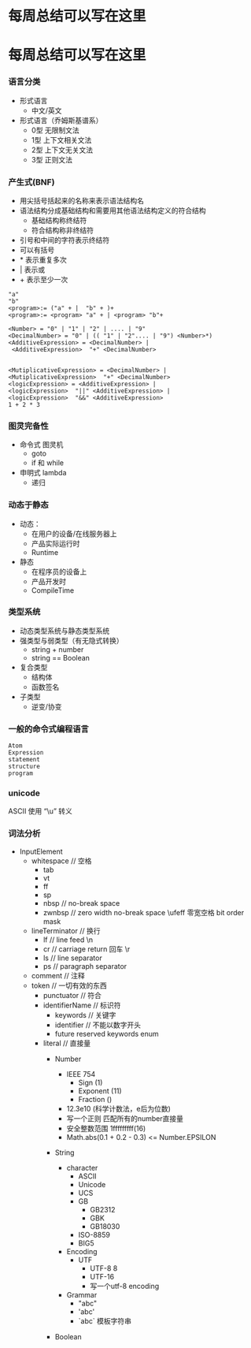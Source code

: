 # 每周总结可以写在这里

# 每周总结可以写在这里

### 语言分类
* 形式语言
    - 中文/英文
* 形式语言（乔姆斯基谱系）
    - 0型 无限制文法
    - 1型 上下文相关文法  
    - 2型 上下文无关文法  
    - 3型 正则文法  
### 产生式(BNF)
* 用尖括号括起来的名称来表示语法结构名
* 语法结构分成基础结构和需要用其他语法结构定义的符合结构
    - 基础结构称终结符
    - 符合结构称非终结符
* 引号和中间的字符表示终结符
* 可以有括号
* \* 表示重复多次
* | 表示或
* \+ 表示至少一次
```
"a"
"b"
<program>:= ("a" + |  "b" + )+
<program>:= <program> "a" + | <program> "b"+

<Number> = "0" | "1" | "2" | .... | "9"
<DecimalNumber> = "0" | (( "1" | "2".... | "9") <Number>*)
<AdditiveExpression> = <DecimalNumber> |
 <AdditiveExpression>  "+" <DecimalNumber>


<MutiplicativeExpression> = <DecimalNumber> | <MutiplicativeExpression>  "+" <DecimalNumber>
<logicExpression> = <AdditiveExpression> | 
<logicExpression>  "||" <AdditiveExpression> |
<logicExpression>  "&&" <AdditiveExpression>
1 + 2 * 3 

```
### 图灵完备性
- 命令式 图灵机
    * goto
    * if 和 while
- 申明式 lambda
    * 递归

### 动态于静态

- 动态：
    * 在用户的设备/在线服务器上
    * 产品实际运行时
    * Runtime
- 静态
    * 在程序员的设备上
    * 产品开发时
    * CompileTime

### 类型系统
- 动态类型系统与静态类型系统
- 强类型与弱类型（有无隐式转换）
    * string + number
    * string == Boolean
- 复合类型
    * 结构体
    * 函数签名
- 子类型
    * 逆变/协变    

### 一般的命令式编程语言
```
Atom
Expression 
statement
structure
program
```


### unicode
ASCII 
使用 “\u” 转义

### 词法分析
- InputElement
    - whitespace // 空格
        - tab
        - vt
        - ff
        - sp
        - nbsp // no-break space
        - zwnbsp // zero width no-break space \ufeff 零宽空格 bit order mask
    - lineTerminator  // 换行
        - lf // line feed \n
        - cr // carriage return 回车 \r
        - ls // line separator   
        - ps // paragraph separator
    - comment         // 注释
    - token           // 一切有效的东西
        - punctuator // 符合        
        - identifierName // 标识符
            - keywords // 关键字
            - identifier // 不能以数字开头
            - future reserved keywords enum
        - literal // 直接量
            - Number
                - IEEE 754 
                    - Sign (1)
                    - Exponent (11)
                    - Fraction ()
                - 12.3e10 (科学计数法，e后为位数)
                - 写一个正则 匹配所有的number直接量    
                - 安全整数范围 1fffffffff(16) 
                - Math.abs(0.1 + 0.2 - 0.3) <= Number.EPSILON
            - String
                - character
                    - ASCII
                    - Unicode
                    - UCS
                    - GB
                        - GB2312
                        - GBK
                        - GB18030
                    - ISO-8859
                    - BIG5    
              - Encoding
                - UTF
                    - UTF-8  8
                    - UTF-16 
                    - 写一个utf-8 encoding 
              - Grammar
                - "abc"
                - 'abc'
                - \`abc\` 模板字符串
                         
            - Boolean
            

